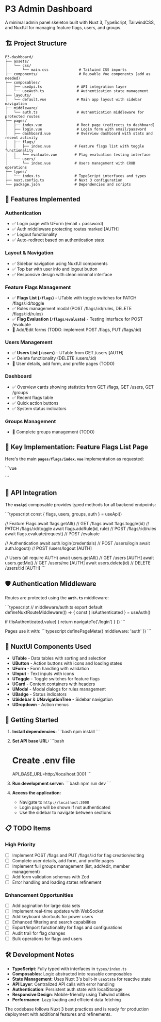 # P3 Admin Dashboard

A minimal admin panel skeleton built with Nuxt 3, TypeScript, TailwindCSS, and NuxtUI for managing feature flags, users, and groups.

## 🏗️ Project Structure

```
P3-dashboard/
├── assets/
│   └── css/
│       └── main.css              # Tailwind CSS imports
├── components/                   # Reusable Vue components (add as needed)
├── composables/
│   ├── useApi.ts                # API integration layer
│   └── useAuth.ts               # Authentication state management
├── layouts/
│   └── default.vue              # Main app layout with sidebar navigation
├── middleware/
│   └── auth.ts                  # Authentication middleware for protected routes
├── pages/
│   ├── index.vue                # Root page (redirects to dashboard)
│   ├── login.vue                # Login form with email/password
│   ├── dashboard.vue            # Overview dashboard with stats and recent activity
│   ├── flags/
│   │   ├── index.vue           # Feature flags list with toggle functionality
│   │   └── evaluate.vue        # Flag evaluation testing interface
│   └── users/
│       └── index.vue           # Users management with CRUD operations
├── types/
│   └── index.ts                # TypeScript interfaces and types
├── nuxt.config.ts              # Nuxt 3 configuration
└── package.json                # Dependencies and scripts
```

## 🚀 Features Implemented

### Authentication

- ✅ Login page with UForm (email + password)
- ✅ Auth middleware protecting routes marked [AUTH]
- ✅ Logout functionality
- ✅ Auto-redirect based on authentication state

### Layout & Navigation

- ✅ Sidebar navigation using NuxtUI components
- ✅ Top bar with user info and logout button
- ✅ Responsive design with clean minimal interface

### Feature Flags Management

- ✅ **Flags List (`/flags`)** - UTable with toggle switches for PATCH /flags/:id/toggle
- ✅ Rules management modal (POST /flags/:id/rules, DELETE /flags/:id/rules)
- ✅ **Flag Evaluation (`/flags/evaluate`)** - Testing interface for POST /evaluate
- 🔄 Add/Edit forms (TODO: implement POST /flags, PUT /flags/:id)

### Users Management

- ✅ **Users List (`/users`)** - UTable from GET /users [AUTH]
- ✅ Delete functionality (DELETE /users/:id)
- 🔄 User details, add form, and profile pages (TODO)

### Dashboard

- ✅ Overview cards showing statistics from GET /flags, GET /users, GET /groups
- ✅ Recent flags table
- ✅ Quick action buttons
- ✅ System status indicators

### Groups Management

- 🔄 Complete groups management (TODO)

## 📝 Key Implementation: Feature Flags List Page

Here's the main **`pages/flags/index.vue`** implementation as requested:

\`\`\`vue
<template>

  <div class="space-y-6">
    <div class="flex justify-between items-center">
      <div>
        <h1 class="text-2xl font-bold text-gray-900">Feature Flags</h1>
        <p class="mt-1 text-sm text-gray-600">
          Manage and toggle your feature flags
        </p>
      </div>
      
      <UButton icon="i-heroicons-plus" size="lg" @click="navigateTo('/flags/new')">
        Add Flag
      </UButton>
    </div>

    <UCard>
      <template #header>
        <div class="flex justify-between items-center">
          <h3 class="text-lg font-medium">All Flags</h3>
          <div class="flex gap-2">
            <UInput
              v-model="search"
              icon="i-heroicons-magnifying-glass"
              placeholder="Search flags..."
              class="w-64"
            />
            <USelect
              v-model="statusFilter"
              :options="statusOptions"
              placeholder="Filter by status"
              class="w-40"
            />
          </div>
        </div>
      </template>

      <UTable
        v-model="selected"
        :rows="filteredFlags"
        :columns="columns"
        :loading="loading"
        @select="onSelect"
      >
        <template #enabled-data="{ row }">
          <UToggle
            v-model="row.enabled"
            :loading="toggleLoading[row.id]"
            @update:model-value="toggleFlag(row)"
          />
        </template>

        <!-- Additional column templates... -->
      </UTable>
    </UCard>

  </div>
</template>

<script setup lang="ts">
definePageMeta({
  middleware: 'auth'
})

const { flags } = useApi()
const toast = useToast()

// Toggle flag implementation
const toggleFlag = async (flag: FeatureFlag) => {
  try {
    toggleLoading.value[flag.id] = true
    const response = await flags.toggle(flag.id) // PATCH /flags/:id/toggle
    
    if (response.success) {
      // Update local state
      const index = flagsList.value.findIndex(f => f.id === flag.id)
      if (index !== -1) {
        flagsList.value[index] = response.data
      }
      
      toast.add({
        title: \`Flag \${response.data.enabled ? 'enabled' : 'disabled'}\`,
        color: response.data.enabled ? 'green' : 'orange'
      })
    }
  } catch (error: any) {
    flag.enabled = !flag.enabled // Revert on error
    toast.add({
      title: 'Error toggling flag',
      description: error.message,
      color: 'red'
    })
  } finally {
    toggleLoading.value[flag.id] = false
  }
}
</script>

\`\`\`

## 🔧 API Integration

The **`useApi`** composable provides typed methods for all backend endpoints:

\`\`\`typescript
const { flags, users, groups, auth } = useApi()

// Feature Flags
await flags.getAll() // GET /flags
await flags.toggle(id) // PATCH /flags/:id/toggle
await flags.addRule(id, rule) // POST /flags/:id/rules
await flags.evaluate(request) // POST /evaluate

// Authentication
await auth.login(credentials) // POST /users/login
await auth.logout() // POST /users/logout [AUTH]

// Users (all require AUTH)
await users.getAll() // GET /users [AUTH]
await users.getMe() // GET /users/me [AUTH]
await users.delete(id) // DELETE /users/:id [AUTH]
\`\`\`

## 🛡️ Authentication Middleware

Routes are protected using the **`auth.ts`** middleware:

\`\`\`typescript
// middleware/auth.ts
export default defineNuxtRouteMiddleware(() => {
const { isAuthenticated } = useAuth()

if (!isAuthenticated.value) {
return navigateTo('/login')
}
})
\`\`\`

Pages use it with:
\`\`\`typescript
definePageMeta({
middleware: 'auth'
})
\`\`\`

## 🎨 NuxtUI Components Used

- **UTable** - Data tables with sorting and selection
- **UButton** - Action buttons with icons and loading states
- **UForm** - Form handling with validation
- **UInput** - Text inputs with icons
- **UToggle** - Toggle switches for feature flags
- **UCard** - Content containers with headers
- **UModal** - Modal dialogs for rules management
- **UBadge** - Status indicators
- **USidebar** & **UNavigationTree** - Sidebar navigation
- **UDropdown** - Action menus

## 🚀 Getting Started

1. **Install dependencies:**
   \`\`\`bash
   npm install
   \`\`\`

2. **Set API base URL:**
   \`\`\`bash

    # Create .env file

    API_BASE_URL=http://localhost:3001
    \`\`\`

3. **Run development server:**
   \`\`\`bash
   npm run dev
   \`\`\`

4. **Access the application:**
    - Navigate to `http://localhost:3000`
    - Login page will be shown if not authenticated
    - Use the sidebar to navigate between sections

## 📋 TODO Items

### High Priority

- [ ] Implement POST /flags and PUT /flags/:id for flag creation/editing
- [ ] Complete user details, add form, and profile pages
- [ ] Implement full groups management (list, add/edit, member management)
- [ ] Add form validation schemas with Zod
- [ ] Error handling and loading states refinement

### Enhancement Opportunities

- [ ] Add pagination for large data sets
- [ ] Implement real-time updates with WebSocket
- [ ] Add keyboard shortcuts for power users
- [ ] Enhanced filtering and search capabilities
- [ ] Export/import functionality for flags and configurations
- [ ] Audit trail for flag changes
- [ ] Bulk operations for flags and users

## 🛠️ Development Notes

- **TypeScript**: Fully typed with interfaces in `types/index.ts`
- **Composables**: Logic abstracted into reusable composables
- **State Management**: Uses Nuxt 3's built-in `useState` for reactive state
- **API Layer**: Centralized API calls with error handling
- **Authentication**: Persistent auth state with localStorage
- **Responsive Design**: Mobile-friendly using Tailwind utilities
- **Performance**: Lazy loading and efficient data fetching

The codebase follows Nuxt 3 best practices and is ready for production deployment with additional features and refinements.
